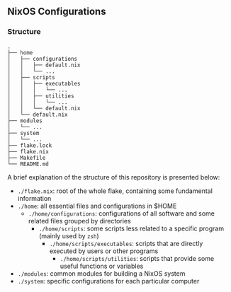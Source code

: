 ## NixOS Configurations

### Structure

```plain
.
├── home
│   ├── configurations
│   │   ├── default.nix
│   │   └── ...
│   ├── scripts
│   │   ├── executables
│   │   │   └── ...
│   │   ├── utilities
│   │   │   └── ...
│   │   └── default.nix
│   └── default.nix
├── modules
│   └── ...
├── system
│   └── ...
├── flake.lock
├── flake.nix
├── Makefile
└── README.md
```

A brief explanation of the structure of this repository is presented below:

- `./flake.nix`: root of the whole flake, containing some fundamental information
- `./home`: all essential files and configurations in $HOME
  - `./home/configurations`: configurations of all software and some related files grouped by directories
	- `./home/scripts`: some scripts less related to a specific program (mainly used by `zsh`)
	  - `./home/scripts/executables`: scripts that are directly executed by users or other programs
		- `./home/scripts/utilities`: scripts that provide some useful functions or variables
- `./modules`: common modules for building a NixOS system
- `./system`: specific configurations for each particular computer
